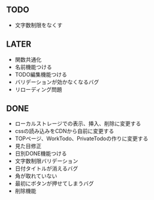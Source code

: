 ## TODO
- 文字数制限をなくす

## LATER
- 関数共通化
- 名前機能つける
- TODO編集機能つける
- バリデーションが効かなくなるバグ
- リローディング問題

## DONE
- ローカルストレージでの表示、挿入、削除に変更する
- cssの読み込みをCDNから自前に変更する
- TOPページ、WorkTodo、PrivateTodoの作りに変更する
- 見た目修正
- 日別DONE機能つける
- 文字数制限バリデーション
- 日付タイトルが消えるバグ
- 角が取れていない
- 最初にボタンが押せてしまうバグ
- 削除機能
